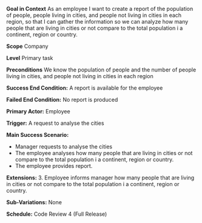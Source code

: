 **Goal in Context**
As an employee I want to create a report of the population of people, people living in cities, and people not living in cities in each region, so that I can gather the information so we can analyze how many people that are living in cities or not compare to the total population i a continent, region or country.

**Scope**
Company

**Level**
Primary task

**Preconditions**
We know the population of people and  the number of people living in cities, and people not living in cities in each region

**Success End Condition:** A report is available for the employee

**Failed End Condition:** No report is produced

**Primary Actor:** Employee

**Trigger:** A request to analyse the cities

**Main Success Scenario:**
- Manager requests to analyse the cities
- The employee analyses how many people that are living in cities or not compare to the total population i a continent, region or country.
- The employee provides report.

**Extensions:** 3. Employee informs manager how many people that are living in cities or not compare to the total population i a continent, region or country.

**Sub-Variations:** None

**Schedule:** Code Review 4 (Full Release)